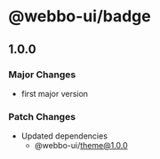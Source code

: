 # @webbo-ui/badge

## 1.0.0

### Major Changes

- first major version

### Patch Changes

- Updated dependencies
  - @webbo-ui/theme@1.0.0

